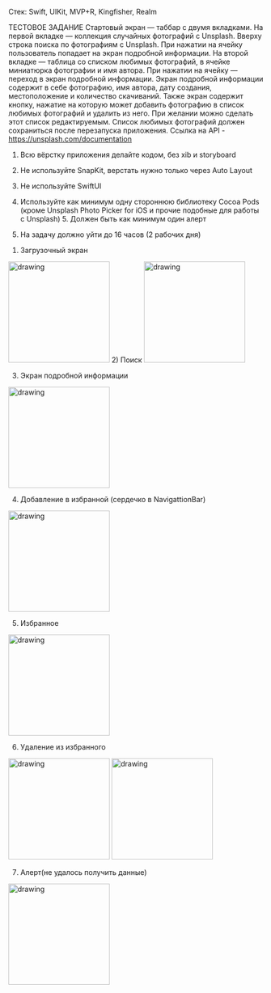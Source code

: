 Стек: Swift, UIKit, MVP+R, Kingfisher, Realm

ТЕСТОВОЕ ЗАДАНИЕ
Стартовый экран — таббар с двумя вкладками.
На первой вкладке — коллекция случайных фотографий с Unsplash. Вверху строка поиска по фотографиям с Unsplash. При нажатии на ячейку пользователь попадает на экран подробной информации.
На второй вкладке — таблица со списком любимых фотографий,
в ячейке миниатюрка фотографии и имя автора.
При нажатии на ячейку — переход в экран подробной информации.
Экран подробной информации содержит в себе фотографию, имя автора, дату создания, местоположение и количество скачиваний.
Также экран содержит кнопку, нажатие на которую может добавить фотографию в список любимых фотографий и удалить из него.
При желании можно сделать этот список редактируемым.
Список любимых фотографий должен сохраниться после перезапуска приложения.
Ссылка на API - https://unsplash.com/documentation
1. Всю вёрстку приложения делайте кодом, без xib и storyboard
2. Не используйте SnapKit, верстать нужно только через Auto Layout
    
3. Не используйте SwiftUI
4. Используйте как минимум одну стороннюю библиотеку Cocoa Pods
(кроме Unsplash Photo Picker for iOS и прочие подобные для работы с Unsplash) 5. Должен быть как минимум один алерт
6. На задачу должно уйти до 16 часов (2 рабочих дня)





1) Загрузочный экран

<img src="https://user-images.githubusercontent.com/106489252/196954536-5dad3979-c144-42d4-aba2-2eabad7af0a7.png" alt="drawing" width="200"/>
2) Поиск 

<img src="https://user-images.githubusercontent.com/106489252/196961499-1b9a5bb0-44a3-4798-9cfa-48a950cd7eae.png" alt="drawing" width="200"/>

3) Экран подробной информации 

<img src="https://user-images.githubusercontent.com/106489252/196961917-0d2070f7-8a88-4b7d-b3f8-a7f033ef83e7.png" alt="drawing" width="200"/>

4) Добавление в избранной (сердечко в NavigattionBar)

<img src="https://user-images.githubusercontent.com/106489252/196961912-ed6ff33e-14d8-4f0f-aea3-1f0c8f53a348.png" alt="drawing" width="200"/>



5) Избранное

<img src="https://user-images.githubusercontent.com/106489252/196961909-2f723c6d-79db-4260-84b6-3d89cfcd343b.png" alt="drawing" width="200"/>

6) Удаление из избранного

<img src="https://user-images.githubusercontent.com/106489252/196961904-ec25c5fb-f42f-45e3-9916-dac43bf02dfe.png" alt="drawing" width="200"/>
<img src="https://user-images.githubusercontent.com/106489252/196961883-b29f9aa8-1897-4786-81b6-e7d557c4f13b.png" alt="drawing" width="200"/>

7) Алерт(не удалось получить данные)
<img src="https://user-images.githubusercontent.com/106489252/196964751-49b2ab0c-a5b3-4b52-b5db-35bd0753db4e.png" alt="drawing" width="200"/>

